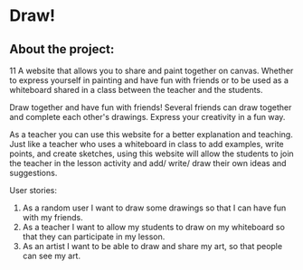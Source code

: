 # Draw!

## About the project:
11
A website that allows you to share and paint together on canvas.
 Whether to express yourself in painting and have fun with friends or to be used as a whiteboard shared in a class between the teacher and the students.


Draw together and have fun with friends!
Several friends can draw together and complete each other's drawings.
Express your creativity in a fun way.

As a teacher you can use this website for a better explanation and teaching.
Just like a teacher who uses a whiteboard in class to add examples, write points, and create sketches, using this website will allow the students to join the teacher in the lesson activity and add/ write/ draw their own ideas and suggestions.


User stories:

1. As a random user I want to draw some drawings so that I can have fun with my friends.
2. As a teacher I want to allow my students to draw on my whiteboard so that they can participate in my lesson.
3. As an artist I want to be able to draw and share my art, so that people can see my art.
